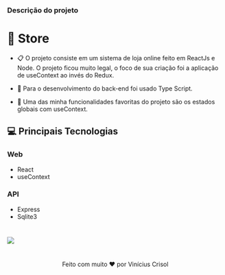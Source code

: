### Descrição do projeto

# 🏪 Store

- 📋 O projeto consiste em um sistema de loja online feito em ReactJs e Node. O projeto ficou muito legal, o foco de sua criação
foi a aplicação de useContext ao invés do Redux.  

- 📙 Para o desenvolvimento do back-end foi usado Type Script.
- 📘 Uma das minha funcionalidades favoritas do projeto são os estados globais com useContext.

## 💻 Principais Tecnologias

### Web

- React
- useContext

### API

- Express
- Sqlite3

#


![](https://i.ibb.co/7nPWwvd/ezgif-6-6ee26606e647.gif)


#

<p align="center">
  Feito com muito ❤️ por Vinícius Crisol
</p>

